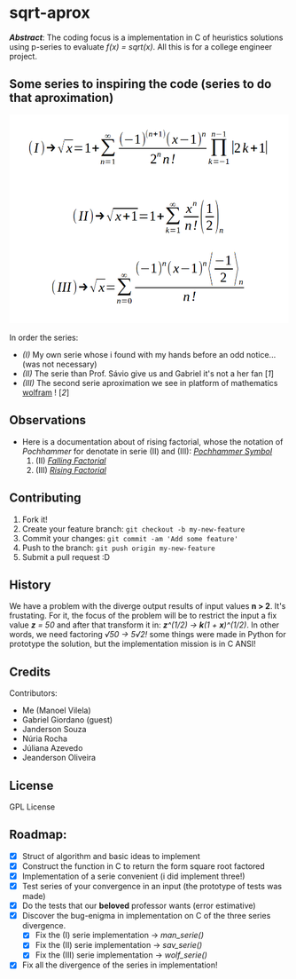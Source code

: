 # sqrt-aprox

__*Abstract*__: The coding focus is a implementation in C of heuristics solutions using p-series to evaluate _f(x) = sqrt(x)_. All this is for a college engineer project.


## Some series to inspiring the code (series to do that aproximation)

![Series](series.png)


In order the series:
  * _(I)_ My own serie whose i found with my hands before an odd notice... (was not necessary)
  * _(II)_ The serie than Prof. Sávio give us and Gabriel it's not a her fan [*1*]
  * _(III)_ The second serie aproximation we see in platform of mathematics [wolfram](http://www.wolframalpha.com/share/clip?f=d41d8cd98f00b204e9800998ecf8427ek7hsa4aeht) ! [*2*]

##  Observations
  * Here is a documentation about of rising factorial, whose the notation of *Pochhammer* for denotate in serie (II) and (III): [*Pochhammer Symbol*](http://mathworld.wolfram.com/PochhammerSymbol.html)
    1. (II)  [*Falling Factorial*](http://mathworld.wolfram.com/RisingFactorial.html)
    2. (III) [*Rising Factorial*](http://mathworld.wolfram.com/FallingFactorial.html)

## Contributing

1. Fork it!
2. Create your feature branch: `git checkout -b my-new-feature`
3. Commit your changes: `git commit -am 'Add some feature'`
4. Push to the branch: `git push origin my-new-feature`
5. Submit a pull request :D


## History

We have a problem with the diverge output results of input values __**n** > 2__. It's frustating. For it, the focus of the problem will be to restrict the input a fix value _**z** = 50_ and after that transform it in: _**z**^(1/2) -> **k**(1 + **x**)^(1/2)_. In other words, we need factoring _√50 -> 5√2!_ some things were made in Python for prototype the solution, but the implementation mission is in C ANSI!

## Credits

Contributors:
  * Me (Manoel Vilela)
  * Gabriel Giordano (guest)
  * Janderson Souza
  * Núria Rocha
  * Júliana Azevedo
  * Jeanderson Oliveira

## License

GPL License

## Roadmap:
  - [X] Struct of algorithm and basic ideas to implement
  - [X] Construct the function in C to return the form square root factored 
  - [X] Implementation of a serie convenient (i did implement three!)
  - [X] Test series of your convergence in an input (the prototype of tests was made)
  - [X] Do the tests that our **beloved** professor wants (error estimative)
  - [X] Discover the bug-enigma in implementation on C of the three series divergence.
    - [X] Fix the (I) serie implementation -> *man_serie()*
    - [X] Fix the (II) serie implementation -> *sav_serie()*
    - [X] Fix the (III) serie implementation -> *wolf_serie()*
  - [X] Fix all the divergence of the series in implementation!